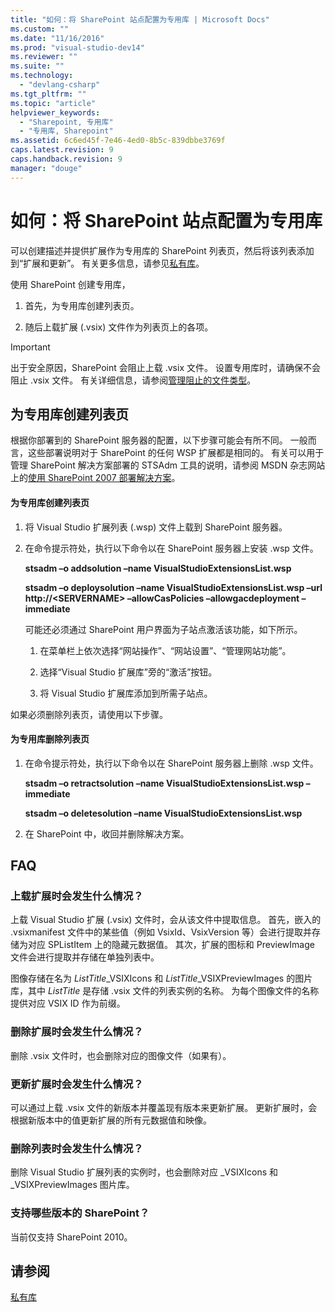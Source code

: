 ```yaml
---
title: "如何：将 SharePoint 站点配置为专用库 | Microsoft Docs"
ms.custom: ""
ms.date: "11/16/2016"
ms.prod: "visual-studio-dev14"
ms.reviewer: ""
ms.suite: ""
ms.technology: 
  - "devlang-csharp"
ms.tgt_pltfrm: ""
ms.topic: "article"
helpviewer_keywords: 
  - "Sharepoint, 专用库"
  - "专用库, Sharepoint"
ms.assetid: 6c6ed45f-7e46-4ed0-8b5c-839dbbe3769f
caps.latest.revision: 9
caps.handback.revision: 9
manager: "douge"
---
```

# 如何：将 SharePoint 站点配置为专用库
可以创建描述并提供扩展作为专用库的 SharePoint 列表页，然后将该列表添加到“扩展和更新”。 有关更多信息，请参见[私有库](../Topic/Private%20Galleries.md)。  
  
 使用 SharePoint 创建专用库，  
  
1.  首先，为专用库创建列表页。  
  
2.  随后上载扩展 \(.vsix\) 文件作为列表页上的各项。  
  
> [!IMPORTANT]
>  出于安全原因，SharePoint 会阻止上载 .vsix 文件。 设置专用库时，请确保不会阻止 .vsix 文件。 有关详细信息，请参阅[管理阻止的文件类型](http://go.microsoft.com/fwlink/?LinkID=201253)。  
  
## 为专用库创建列表页  
 根据你部署到的 SharePoint 服务器的配置，以下步骤可能会有所不同。 一般而言，这些部署说明对于 SharePoint 的任何 WSP 扩展都是相同的。 有关可以用于管理 SharePoint 解决方案部署的 STSAdm 工具的说明，请参阅 MSDN 杂志网站上的[使用 SharePoint 2007 部署解决方案](http://go.microsoft.com/fwlink/?LinkId=220676)。  
  
#### 为专用库创建列表页  
  
1.  将 Visual Studio 扩展列表 \(.wsp\) 文件上载到 SharePoint 服务器。  
  
2.  在命令提示符处，执行以下命令以在 SharePoint 服务器上安装 .wsp 文件。  
  
     **stsadm –o addsolution –name VisualStudioExtensionsList.wsp**  
  
     **stsadm –o deploysolution –name VisualStudioExtensionsList.wsp –url http:\/\/\<SERVERNAME\> –allowCasPolicies –allowgacdeployment –immediate**  
  
     可能还必须通过 SharePoint 用户界面为子站点激活该功能，如下所示。  
  
    1.  在菜单栏上依次选择“网站操作”、“网站设置”、“管理网站功能”。  
  
    2.  选择“Visual Studio 扩展库”旁的“激活”按钮。  
  
    3.  将 Visual Studio 扩展库添加到所需子站点。  
  
 如果必须删除列表页，请使用以下步骤。  
  
#### 为专用库删除列表页  
  
1.  在命令提示符处，执行以下命令以在 SharePoint 服务器上删除 .wsp 文件。  
  
     **stsadm –o retractsolution –name VisualStudioExtensionsList.wsp –immediate**  
  
     **stsadm –o deletesolution –name VisualStudioExtensionsList.wsp**  
  
2.  在 SharePoint 中，收回并删除解决方案。  
  
## FAQ  
  
### 上载扩展时会发生什么情况？  
 上载 Visual Studio 扩展 \(.vsix\) 文件时，会从该文件中提取信息。 首先，嵌入的 .vsixmanifest 文件中的某些值（例如 VsixId、VsixVersion 等）会进行提取并存储为对应 SPListItem 上的隐藏元数据值。 其次，扩展的图标和 PreviewImage 文件会进行提取并存储在单独列表中。  
  
 图像存储在名为 *ListTitle*\_VSIXIcons 和 *ListTitle*\_VSIXPreviewImages 的图片库，其中 *ListTitle* 是存储 .vsix 文件的列表实例的名称。 为每个图像文件的名称提供对应 VSIX ID 作为前缀。  
  
### 删除扩展时会发生什么情况？  
 删除 .vsix 文件时，也会删除对应的图像文件（如果有）。  
  
### 更新扩展时会发生什么情况？  
 可以通过上载 .vsix 文件的新版本并覆盖现有版本来更新扩展。 更新扩展时，会根据新版本中的值更新扩展的所有元数据值和映像。  
  
### 删除列表时会发生什么情况？  
 删除 Visual Studio 扩展列表的实例时，也会删除对应 \_VSIXIcons 和 \_VSIXPreviewImages 图片库。  
  
### 支持哪些版本的 SharePoint？  
 当前仅支持 SharePoint 2010。  
  
## 请参阅  
 [私有库](../Topic/Private%20Galleries.md)